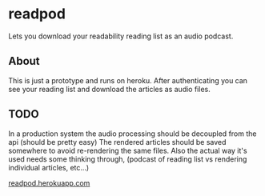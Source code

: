 # readpod

Lets you download your readability reading list as an audio podcast.

## About

This is just a prototype and runs on heroku. After authenticating you
can see your reading list and download the articles as audio files.

## TODO

In a production system the audio processing should be
decoupled from the api (should be pretty easy) The rendered articles
should be saved somewhere to avoid re-rendering the same
files. Also the actual way it's used needs some thinking through,
(podcast of reading list vs rendering individual articles, etc...)

[readpod.herokuapp.com](http://readpod.herokuapp.com)
